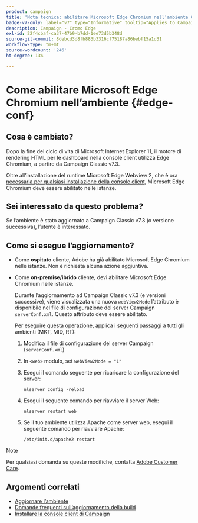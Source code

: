 ```yaml
---
product: campaign
title: 'Nota tecnica: abilitare Microsoft Edge Chromium nell’ambiente Campaign'
badge-v7-only: label="v7" type="Informative" tooltip="Applies to Campaign Classic v7 only"
description: Campaign - Cromo Edge
exl-id: 22f4cbaf-ca37-47b9-b7dd-1ee73d5b348d
source-git-commit: 8debcd3d8fb883b3316cf75187a86bebf15a1d31
workflow-type: tm+mt
source-wordcount: '246'
ht-degree: 13%

---
```


# Come abilitare Microsoft Edge Chromium nell’ambiente {#edge-conf}




## Cosa è cambiato?

Dopo la fine del ciclo di vita di Microsoft Internet Explorer 11, il motore di rendering HTML per le dashboard nella console client utilizza Edge Chromium, a partire da Campaign Classic v7.3.

Oltre all’installazione del runtime Microsoft Edge Webview 2, che è ora [necessaria per qualsiasi installazione della console client](../../installation/using/installing-the-client-console.md#webview), Microsoft Edge Chromium deve essere abilitato nelle istanze.

## Sei interessato da questo problema?

Se l’ambiente è stato aggiornato a Campaign Classic v7.3 (o versione successiva), l’utente è interessato.

## Come si esegue l’aggiornamento?

* Come **ospitato** cliente, Adobe ha già abilitato Microsoft Edge Chromium nelle istanze. Non è richiesta alcuna azione aggiuntiva.

* Come **on-premise/ibrido** cliente, devi abilitare Microsoft Edge Chromium nelle istanze.

   Durante l’aggiornamento ad Campaign Classic v7.3 (e versioni successive), viene visualizzata una nuova `webView2Mode` l’attributo è disponibile nel file di configurazione del server Campaign `serverConf.xml`. Questo attributo deve essere abilitato.

   Per eseguire questa operazione, applica i seguenti passaggi a tutti gli ambienti (MKT, MID, RT):

   1. Modifica il file di configurazione del server Campaign (`serverConf.xml`)
   1. In `<web>` modulo, set `webView2Mode = "1"`
   1. Esegui il comando seguente per ricaricare la configurazione del server:

      ```
      nlserver config -reload
      ```

   1. Esegui il seguente comando per riavviare il server Web:

      ```
      nlserver restart web
      ```

   1. Se il tuo ambiente utilizza Apache come server web, esegui il seguente comando per riavviare Apache:

      ```
      /etc/init.d/apache2 restart
      ```


>[!NOTE]
>
>Per qualsiasi domanda su queste modifiche, contatta [Adobe Customer Care](https://helpx.adobe.com/it/enterprise/admin-guide.html/enterprise/using/support-for-experience-cloud.ug.html).

## Argomenti correlati

* [Aggiornare l’ambiente](../../production/using/build-upgrade.md)
* [Domande frequenti sull’aggiornamento della build](../../platform/using/faq-build-upgrade.md)
* [Installare la console client di Campaign](../../installation/using/installing-the-client-console.md)
